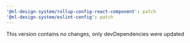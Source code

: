 ```yaml
---
'@nl-design-system/rollup-config-react-component': patch
'@nl-design-system/eslint-config': patch
---
```


This version contains no changes, only devDependencies were updated
